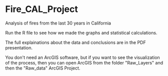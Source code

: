 # Fire_CAL_Project
Analysis of fires from the last 30 years in California

Run the R file to see how we made the graphs and statistical calculations.

The full explainations about the data and conclusions are in the PDF presentation.

You don't need an ArcGIS software, but if you want to see the visualization of the process, then you can open ArcGIS from the folder "Raw_Layers" and then the "Raw_data" ArcGIS Project.

